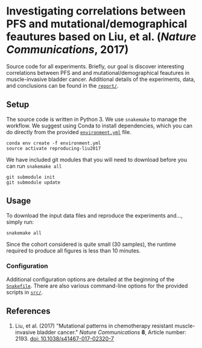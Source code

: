 # Investigating correlations between PFS and mutational/demographical feautures based on Liu, et al. (_Nature Communications_, 2017)

Source code for all experiments. Briefly, our goal is discover interesting correlations between PFS and and mutational/demographical feautures in muscle-invasive bladder cancer. Additional details of the experiments, data, and conclusions can be found in the [`report/`](report/).

## Setup

The source code is written in Python 3. We use `snakemake` to manage the workflow. We suggest using Conda to install dependencies, which you can do directly from the provided [`environment.yml`](environment.yml) file.

    conda env create -f environment.yml
    source activate reproducing-liu2017

We have included git modules that you will need to download before you can run `snakemake all`

    git submodule init
    git submodule update

## Usage

To download the input data files and reproduce the experiments and..., simply run:

    snakemake all

Since the cohort considered is quite small (30 samples), the runtime required to produce all figures is less than 10 minutes.

### Configuration

Additional configuration options are detailed at the beginning of the [`Snakefile`](Snakefile).
There are also various command-line options for the provided scripts in [`src/`](src).

## References
1. Liu, et al. (2017) "Mutational patterns in chemotherapy resistant muscle-invasive bladder cancer." _Nature Communications_ **8**, Article number: 2193. [doi: 10.1038/s41467-017-02320-7](https://doi.org/10.1038/s41467-017-02320-7)
